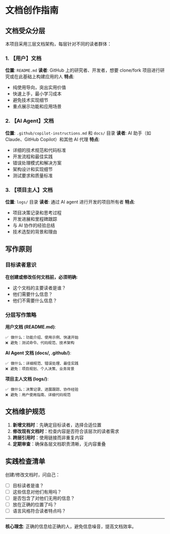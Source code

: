 # 文档创作指南

## 文档受众分层

本项目采用三层文档架构，每层针对不同的读者群体：

### 1. 【用户】文档

**位置**: `README.md`
**读者**: GitHub 上的研究者、开发者，想要 clone/fork 项目进行研究或在此基础上构建应用的人
**特点**:

- 纯使用导向，突出实用价值
- 快速上手，最小学习成本
- 避免技术实现细节
- 重点展示功能和应用场景

### 2. 【AI Agent】文档

**位置**: `.github/copilot-instructions.md` 和 `docs/` 目录
**读者**: AI 助手（如 Claude、GitHub Copilot）和其他 AI 代理
**特点**:

- 详细的技术规范和代码标准
- 开发流程和最佳实践
- 错误处理模式和解决方案
- 架构设计和实现细节
- 测试要求和质量标准

### 3. 【项目主人】文档

**位置**: `logs/` 目录
**读者**: 通过 AI agent 进行开发的项目所有者
**特点**:

- 项目决策记录和思考过程
- 开发进展和里程碑跟踪
- 与 AI 协作的经验总结
- 技术选型的背景和理由

## 写作原则

### 目标读者意识

**在创建或修改任何文档前，必须明确:**

- 这个文档的主要读者是谁？
- 他们需要什么信息？
- 他们不需要什么信息？

### 分层写作策略

**用户文档 (README.md)**:

```
✅ 做什么：功能介绍、使用示例、快速开始
❌ 避免：测试命令、代码规范、技术架构
```

**AI Agent 文档 (docs/, .github/)**:

```
✅ 做什么：详细规范、错误处理、最佳实践
❌ 避免：项目规划、个人决策、业务背景
```

**项目主人文档 (logs/)**:

```
✅ 做什么：决策记录、进展跟踪、协作经验
❌ 避免：用户使用指南、详细代码规范
```

## 文档维护规范

1. **新增文档时**：先确定目标读者，选择合适位置
2. **修改现有文档时**：检查内容是否符合该层次的读者需求
3. **跨层引用时**：使用链接而非重复内容
4. **定期审查**：确保各层文档职责清晰，无内容重叠

## 实践检查清单

创建/修改文档时，问自己：

- [ ] 目标读者是谁？
- [ ] 这些信息对他们有用吗？
- [ ] 是否包含了对他们无用的信息？
- [ ] 放在正确的位置了吗？
- [ ] 语言风格符合读者特点吗？

---

**核心理念**: 正确的信息给正确的人，避免信息噪音，提高文档效率。
